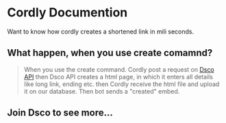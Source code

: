 # Cordly Documention
Want to know how cordly creates a shortened link in mili seconds.
## What happen, when you use create comamnd?
> When you use the create command. Cordly post a request on [Dsco API](https://dscolink.ga) then Dsco API creates a html page, in which it enters all details like long link, ending etc. then Cordly receive the html file and upload it on our database. Then bot sends a "created" embed.

## Join Dsco to see more...
